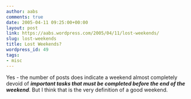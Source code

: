 ```yaml
---
author: aabs
comments: true
date: 2005-04-11 09:25:00+00:00
layout: post
link: https://aabs.wordpress.com/2005/04/11/lost-weekends/
slug: lost-weekends
title: Lost Weekends?
wordpress_id: 49
tags:
- misc
---
```


Yes - the number of posts does indicate a weekend almost completely devoid of _**important tasks that must be completed before the end of the weekend**_. But I think that is the very definition of a good weekend.
